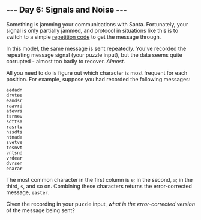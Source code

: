 <h2>--- Day 6: Signals and Noise ---</h2><p>Something is jamming your communications with Santa. Fortunately, your signal is only partially jammed, and protocol in situations like this is to switch to a simple <a href="https://en.wikipedia.org/wiki/Repetition_code">repetition code</a> to get the message through.</p>
<p>In this model, the same message is sent repeatedly.  You&apos;ve recorded the repeating message signal (your puzzle input), but the data seems quite corrupted - almost too badly to recover. <em>Almost</em>.</p>
<p>All you need to do is figure out which character is most frequent for each position. For example, suppose you had recorded the following messages:</p>
<pre><code>eedadn
drvtee
eandsr
raavrd
atevrs
tsrnev
sdttsa
rasrtv
nssdts
ntnada
svetve
tesnvt
vntsnd
vrdear
dvrsen
enarar
</code></pre>
<p>The most common character in the first column is <code>e</code>; in the second, <code>a</code>; in the third, <code>s</code>, and so on. Combining these characters returns the error-corrected message, <code>easter</code>.</p>
<p>Given the recording in your puzzle input, <em>what is the error-corrected version</em> of the message being sent?</p>
